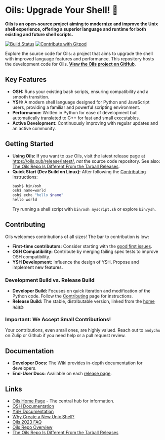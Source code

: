 # Oils: Upgrade Your Shell! 🚀

**Oils is an open-source project aiming to modernize and improve the Unix shell experience, offering a superior language and runtime for both existing and future shell scripts.**

[![Build Status](https://github.com/oils-for-unix/oils/actions/workflows/all-builds.yml/badge.svg?branch=master)](https://github.com/oils-for-unix/oils/actions/workflows/all-builds.yml)
<a href="https://gitpod.io/from-referrer/">
  <img src="https://img.shields.io/badge/Contribute%20with-Gitpod-908a85?logo=gitpod" alt="Contribute with Gitpod" />
</a>

Explore the source code for Oils: a project that aims to upgrade the shell with improved language features and performance.  This repository hosts the development code for Oils. **[View the Oils project on GitHub](https://github.com/oils-for-unix/oils)**.

## Key Features

*   **OSH:** Runs your existing bash scripts, ensuring compatibility and a smooth transition.
*   **YSH:** A modern shell language designed for Python and JavaScript users, providing a familiar and powerful scripting environment.
*   **Performance:** Written in Python for ease of development but automatically translated to C++ for fast and small executables.
*   **Active Development:** Continuously improving with regular updates and an active community.

## Getting Started

*   **Using Oils:**  If you want to *use* Oils, visit the latest release page at <https://oils.pub/release/latest/>, *not* the source code repository. See also: [The Oils Repo Is Different From the Tarball Releases](https://github.com/oils-for-unix/oils/wiki/The-Oils-Repo-Is-Different-From-the-Tarball-Releases).
*   **Quick Start (Dev Build on Linux):** After following the [Contributing](https://github.com/oils-for-unix/oils/wiki/Contributing) instructions:
    ```bash
    bash$ bin/osh
    osh$ name=world
    osh$ echo "hello $name"
    hello world
    ```
    Try running a shell script with `bin/osh myscript.sh` or explore `bin/ysh`.

## Contributing

Oils welcomes contributions of all sizes!  The bar to contribution is low:

*   **First-time contributors:** Consider starting with the [good first issues](https://github.com/oils-for-unix/oils/issues?q=is%3Aissue+is%3Aopen+label%3A%22good+first+issue%22).
*   **OSH Compatibility:** Contribute by merging failing spec tests to improve OSH compatibility.
*   **YSH Development:** Influence the design of YSH. Propose and implement new features.

### Development Build vs. Release Build

*   **Developer Build:** Focuses on quick iteration and modification of the Python code. Follow the [Contributing](https://github.com/oils-for-unix/oils/wiki/Contributing) page for instructions.
*   **Release Build:** The stable, distributable version, linked from the [home page](https://oils.pub/).

### Important:  We Accept Small Contributions!

Your contributions, even small ones, are highly valued.  Reach out to `andychu` on Zulip or Github if you need help or a pull request review.

## Documentation

*   **Developer Docs:** The [Wiki](https://github.com/oils-for-unix/oils/wiki) provides in-depth documentation for developers.
*   **End-User Docs:**  Available on each [release page](https://oils.pub/releases.html).

## Links

*   [Oils Home Page](https://oils.pub/) - The central hub for information.
*   [OSH Documentation](https://oils.pub/cross-ref.html#OSH)
*   [YSH Documentation](https://oils.pub/cross-ref.html#YSH)
*   [Why Create a New Unix Shell?](https://www.oilshell.org/blog/2021/01/why-a-new-shell.html)
*   [Oils 2023 FAQ](https://www.oilshell.org/blog/2023/03/faq.html)
*   [Oils Repo Overview](doc/repo-overview.md)
*   [The Oils Repo Is Different From the Tarball Releases](https://github.com/oils-for-unix/oils/wiki/The-Oils-Repo-Is-Different-From-the-Tarball-Releases)